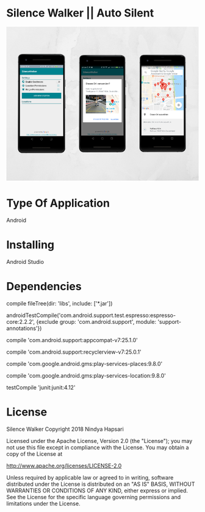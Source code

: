 # Silence Walker || Auto Silent


![alt tag](https://github.com/nindyahapsari/Silence_walker/blob/master/3.png)



# Type Of Application

Android

# Installing 

Android Studio

# Dependencies 

compile fileTree(dir: 'libs', include: ['*.jar'])
   
androidTestCompile('com.android.support.test.espresso:espresso-core:2.2.2', {exclude group: 'com.android.support', module: 'support-annotations'})
  
compile 'com.android.support:appcompat-v7:25.1.0'
    
compile 'com.android.support:recyclerview-v7:25.0.1'
   
compile 'com.google.android.gms:play-services-places:9.8.0'
    
compile 'com.google.android.gms:play-services-location:9.8.0'
    
testCompile 'junit:junit:4.12'


# License 

Silence Walker
Copyright 2018 Nindya Hapsari

Licensed under the Apache License, Version 2.0 (the "License");
you may not use this file except in compliance with the License.
You may obtain a copy of the License at

http://www.apache.org/licenses/LICENSE-2.0

Unless required by applicable law or agreed to in writing, software
distributed under the License is distributed on an "AS IS" BASIS,
WITHOUT WARRANTIES OR CONDITIONS OF ANY KIND, either express or implied.
See the License for the specific language governing permissions and
limitations under the License.

